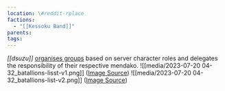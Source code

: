 ```yaml
---
location: \#reddit-rplace
factions:
  - "[[Kessoku Band]]"
parents: 
tags: 
---
```

*[[dsuzu]]* [organises groups](https://discord.com/channels/1093664259273130084/1131230952119615600/1131443390433734786) based on server character roles and delegates the responsibility of their respective mendako.
![[media/2023-07-20 04-32_batallions-lisst-v1.png]]
([Image Source](https://discord.com/channels/1093664259273130084/1131230952119615600/1131443390433734786))
![[media/2023-07-20 04-32_batallions-list-v2.png]]
([Image Source](https://discord.com/channels/1093664259273130084/1131230952119615600/1131468498430861312))
